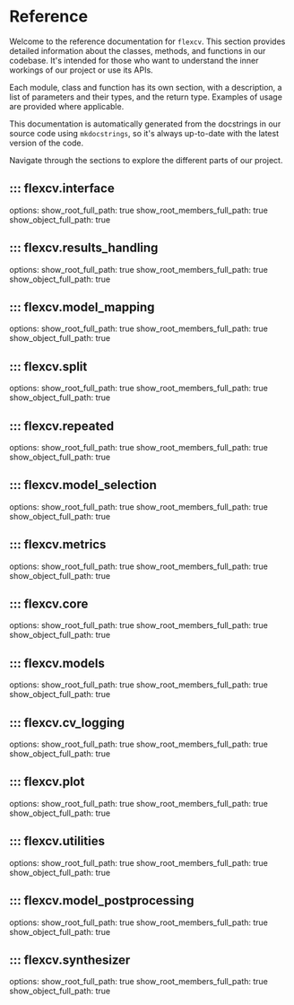 # Reference

Welcome to the reference documentation for `flexcv`. This section provides detailed information about the classes, methods, and functions in our codebase. It's intended for those who want to understand the inner workings of our project or use its APIs.

Each module, class and function has its own section, with a description, a list of parameters and their types, and the return type. Examples of usage are provided where applicable.

This documentation is automatically generated from the docstrings in our source code using `mkdocstrings`, so it's always up-to-date with the latest version of the code.

Navigate through the sections to explore the different parts of our project.

## ::: flexcv.interface

options:
    show_root_full_path: true
    show_root_members_full_path: true
    show_object_full_path: true
    
## ::: flexcv.results_handling

options:
    show_root_full_path: true
    show_root_members_full_path: true
    show_object_full_path: true
    
## ::: flexcv.model_mapping

options:
    show_root_full_path: true
    show_root_members_full_path: true
    show_object_full_path: true
    
## ::: flexcv.split

options:
    show_root_full_path: true
    show_root_members_full_path: true
    show_object_full_path: true
    
## ::: flexcv.repeated

options:
    show_root_full_path: true
    show_root_members_full_path: true
    show_object_full_path: true

## ::: flexcv.model_selection

options:
    show_root_full_path: true
    show_root_members_full_path: true
    show_object_full_path: true

## ::: flexcv.metrics

options:
    show_root_full_path: true
    show_root_members_full_path: true
    show_object_full_path: true

## ::: flexcv.core

options:
    show_root_full_path: true
    show_root_members_full_path: true
    show_object_full_path: true

## ::: flexcv.models

options:
    show_root_full_path: true
    show_root_members_full_path: true
    show_object_full_path: true

## ::: flexcv.cv_logging

options:
    show_root_full_path: true
    show_root_members_full_path: true
    show_object_full_path: true

## ::: flexcv.plot

options:
    show_root_full_path: true
    show_root_members_full_path: true
    show_object_full_path: true

## ::: flexcv.utilities

options:
    show_root_full_path: true
    show_root_members_full_path: true
    show_object_full_path: true

## ::: flexcv.model_postprocessing

options:
    show_root_full_path: true
    show_root_members_full_path: true
    show_object_full_path: true

## ::: flexcv.synthesizer

options:
    show_root_full_path: true
    show_root_members_full_path: true
    show_object_full_path: true